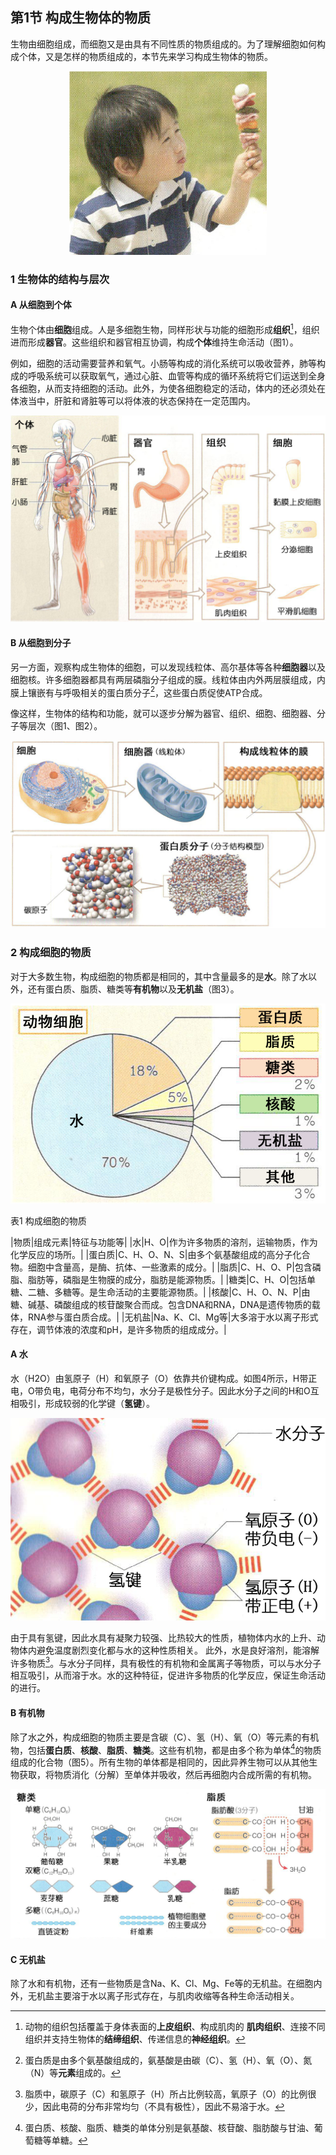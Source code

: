 ## 第1节  构成生物体的物质

生物由细胞组成，而细胞又是由具有不同性质的物质组成的。为了理解细胞如何构成个体，又是怎样的物质组成的，本节先来学习构成生物体的物质。

<div align="center">
   <img src="pic/p012f01.png">
</div>
 
### 1  生物体的结构与层次

#### A  从细胞到个体

生物个体由**细胞**组成。人是多细胞生物，同样形状与功能的细胞形成**组织**[^1]，组织进而形成**器官**。这些组织和器官相互协调，构成**个体**维持生命活动（图1）。

[^1]:动物的组织包括覆盖于身体表面的**上皮组织**、构成肌肉的 **肌肉组织**、连接不同组织并支持生物体的**结缔组织**、传递信息的**神经组织**。

例如，细胞的活动需要营养和氧气。小肠等构成的消化系统可以吸收营养，肺等构成的呼吸系统可以获取氧气，通过心脏、血管等构成的循环系统将它们运送到全身各细胞，从而支持细胞的活动。此外，为使各细胞稳定的活动，体内的还必须处在体液当中，肝脏和肾脏等可以将体液的状态保持在一定范围内。
 
![图1  动物个体的结构与层次](pic/p012f02.png)

#### B  从细胞到分子

另一方面，观察构成生物体的细胞，可以发现线粒体、高尔基体等各种**细胞器**以及细胞核。许多细胞器都具有两层磷脂分子组成的膜。线粒体由内外两层膜组成，内膜上镶嵌有与呼吸相关的蛋白质分子[^2]，这些蛋白质促使ATP合成。

[^2]:蛋白质是由多个氨基酸组成的，氨基酸是由碳（C）、氢（H）、氧（O）、氮（N）等**元素**组成的。

像这样，生物体的结构和功能，就可以逐步分解为器官、组织、细胞、细胞器、分子等层次（图1、图2）。
 
![图2  细胞的层次](pic/p013f01.png)

### 2  构成细胞的物质

对于大多数生物，构成细胞的物质都是相同的，其中含量最多的是**水**。除了水以外，还有蛋白质、脂质、糖类等**有机物**以及**无机盐**（图3）。
 
![图3  构成细胞物质的比例](pic/p014f01.png)

表1  构成细胞的物质

|物质|组成元素|特征与功能等|
|水|H、O|作为许多物质的溶剂，运输物质，作为化学反应的场所。|
|蛋白质|C、H、O、N、S|由多个氨基酸组成的高分子化合物。细胞中含量高，是酶、抗体、一些激素的成分。|
|脂质|C、H、O、P|包含磷脂、脂肪等，磷脂是生物膜的成分，脂肪是能源物质。|
|糖类|C、H、O|包括单糖、二糖、多糖等。是生命活动的主要能源物质。|
|核酸|C、H、O、N、P|由糖、碱基、磷酸组成的核苷酸聚合而成。包含DNA和RNA，DNA是遗传物质的载体，RNA参与蛋白质合成。|
|无机盐|Na、K、Cl、Mg等|大多溶于水以离子形式存在，调节体液的浓度和pH，是许多物质的组成成分。|


#### A  水

水（H2O）由氢原子（H）和氧原子（O）依靠共价键构成。如图4所示，H带正电，O带负电，电荷分布不均匀，水分子是极性分子。因此水分子之间的H和O互相吸引，形成较弱的化学键（**氢键**）。
 
![图4  水的分子结构与氢键](pic/p014f02.png)

由于具有氢键，因此水具有凝聚力较强、比热较大的性质，植物体内水的上升、动物体内避免温度剧烈变化都与水的这种性质相关。
此外，水是良好溶剂，能溶解许多物质[^3]。与水分子同样，具有极性的有机物和金属离子等物质，可以与水分子相互吸引，从而溶于水。水的这种特征，促进许多物质的化学反应，保证生命活动的进行。

[^3]:脂质中，碳原子（C）和氢原子（H）所占比例较高，氧原子（O）的比例很少，因此电荷的分布非常均匀（不具有极性），因此不易溶于水。

#### B  有机物

除了水之外，构成细胞的物质主要是含碳（C）、氢（H）、氧（O）等元素的有机物，包括**蛋白质**、**核酸**、**脂质**、**糖类**。这些有机物，都是由多个称为单体[^4]的物质组成的化合物（图5）。所有生物的单体都是相同的，因此异养生物可以从其他生物获取，将物质消化（分解）至单体并吸收，然后再细胞内合成所需的有机物。

[^4]:蛋白质、核酸、脂质、糖类的单体分别是氨基酸、核苷酸、脂肪酸与甘油、葡萄糖等单糖。
 
![图5  糖类、脂质的结构](pic/p015f01.png)

#### C  无机盐

除了水和有机物，还有一些物质是含Na、K、Cl、Mg、Fe等的无机盐。在细胞内外，无机盐主要溶于水以离子形式存在，与肌肉收缩等各种生命活动相关。

 
